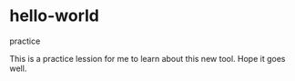 # hello-world
practice 

This is a practice lession for me to learn about this 
new tool.  Hope it goes well.  
